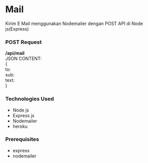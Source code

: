# Mail
Kirim E Mail menggunakan Nodemailer dengan POST API di Node js(Express)

### POST Request
**/api/mail**<br />
JSON CONTENT:<br />
{<br />
to:<br />
sub:<br />
text:<br />
}<br />

### Technologies Used
- Node js 
- Express js
- Nodemailer
- heroku

### Prerequisites
- express
- nodemailer
